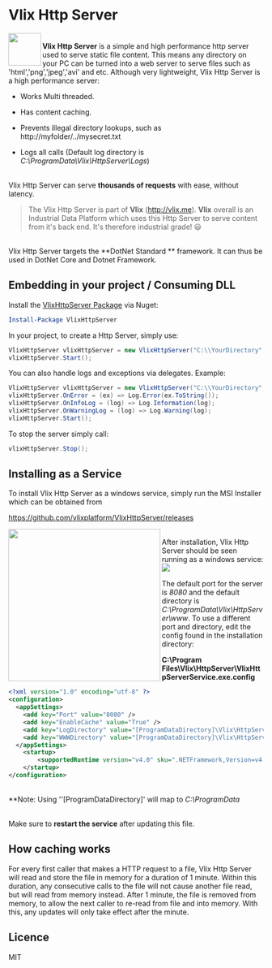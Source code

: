 Vlix Http Server
================

<img align="left" width="64" height="64" src="https://cdn.vlix.me/vlixicon-128x128.png">

<br />**Vlix Http Server** is a simple and high performance http server used to serve static file content. This means any directory on your PC can be turned into a web server to serve files such as 'html','png','jpeg','avi' and etc. Although very lightweight, Vlix Http Server is  a high performance server:

- Works Multi threaded.

- Has content caching.

- Prevents illegal directory lookups, such as http://myfolder/../mysecret.txt

- Logs all calls (Default log directory is *C:\ProgramData\Vlix\HttpServer\Logs*)

  

<br />Vlix Http Server can serve **thousands of requests** with ease, without latency.

> The Vlix Http Server is part of **Vlix** (http://vlix.me). **Vlix** overall is an Industrial Data Platform which uses this Http Server to serve content from it's back end. It's therefore industrial grade! 😃



<br />Vlix Http Server targets the **DotNet Standard ** framework. It can thus be used in DotNet Core and Dotnet Framework.



## Embedding in your project / Consuming DLL

Install the [VlixHttpServer Package](https://www.nuget.org/packages/VlixHttpServer/) via Nuget:

```powershell
Install-Package VlixHttpServer
```

In your project, to create a Http Server, simply use:

```c#
VlixHttpServer vlixHttpServer = new VlixHttpServer("C:\\YourDirectory",8080);
vlixHttpServer.Start();
```

You can also handle logs and exceptions via delegates. Example:

```C#
VlixHttpServer vlixHttpServer = new VlixHttpServer("C:\\YourDirectory", 8080);
vlixHttpServer.OnError = (ex) => Log.Error(ex.ToString());
vlixHttpServer.OnInfoLog = (log) => Log.Information(log);
vlixHttpServer.OnWarningLog = (log) => Log.Warning(log);
vlixHttpServer.Start();
```

To stop the server simply call:

```C#
vlixHttpServer.Stop();
```



## Installing as a Service

To install Vlix Http Server as a windows service, simply run the MSI Installer which can be obtained from

https://github.com/vlixplatform/VlixHttpServer/releases<br />

<img align="left" height="300" src="https://cdn.vlix.me/res/install.png">

<br />

<div>After installation, Vlix Http Server should be seen running as a windows service:<br /></div>

<img align="left" width="auto" height="auto" src="https://cdn.vlix.me/res/httpserverservice.png">

<br />

The default port for the server is *8080* and the default directory is *C:\ProgramData\Vlix\HttpServer\www*. To use a different port and directory, edit the config found in the installation directory:<br />

**C:\Program Files\Vlix\HttpServer\VlixHttpServerService.exe.config**<br />

```xml
<?xml version="1.0" encoding="utf-8" ?>
<configuration>
  <appSettings>
    <add key="Port" value="8080" />
    <add key="EnableCache" value="True" />
    <add key="LogDirectory" value="[ProgramDataDirectory]\Vlix\HttpServer\Logs" />
    <add key="WWWDirectory" value="[ProgramDataDirectory]\Vlix\HttpServer\www" />
  </appSettings>
    <startup> 
        <supportedRuntime version="v4.0" sku=".NETFramework,Version=v4.5.2" />
    </startup>
</configuration>
```

<br />**Note: Using ''[ProgramDataDirectory]' will map to *C:\ProgramData*

<br />Make sure to **restart the service** after updating this file.



## How caching works

For every first caller that makes a HTTP request to a file, Vlix Http Server will read and store the file in memory for a duration of 1 minute. Within this duration, any consecutive calls to the file will not cause another file read, but will read from memory instead. After 1 minute, the file is removed from memory, to allow the next caller to re-read from file and into memory. With this, any updates will only take effect after the minute.



## Licence

MIT
